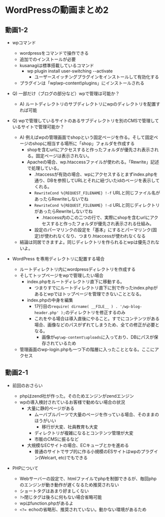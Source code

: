 # WordPressの動画まとめ2

## 動画1-2
- wpコマンド
    - wordpressをコマンドで操作できる
    - 追加でのインストールが必要
    - kusanagiは標準搭載しているコマンド
        - wp plugin install user-switching --activate
            - ユーザースイッチングプラグインをインストールして有効化する
    - プラグインは「wp\wp-content\plugins」にインストールされる

- Q) 一部だけ（ブログの部分など）wpで管理は可能か？
    - A) ルートディレクトリのサブディレクトリにwpのディレクトリを配置すれば可能
- Q) wpで管理しているサイトのあるサブディレクトリを別のCMSで管理しているサイトで管理可能か？
    - A) 例えばwpの管理画面でshopという固定ページを作る。そして固定ページのshopに相当する場所に「shop」フォルダを作成する
        - shopを含むurlにアクセスすると作ったフォルダが優先され表示される。固定ページは表示されない。
        - Apacheの場合、wp\.htaccessファイルが使われる。「Rewrite」記述で処理している。
            - .htaccessが有効の場合、wpにアクセスするとまずindex.phpを通り、DBを参照してURLとそれに紐づいたidのページを表示してくれる。
            - `RewriteCond %{REQUEST_FILENAME} !-f` URLと同じファイル名があったらRewriteしないでね
            - `RewriteCond %{REQUEST_FILENAME} !-d` URLと同じディレクトリがあったらRewriteしないでね
                - .htaccess内のこの二つの行で、実際にshopを含むurlにアクセスすると作ったフォルダが優先され表示される仕組み。
            - 設定のパーマリンクの設定を「基本」にするとパーマリンク(固定)が使われなくなり、つまり.htaccessが使われなくなる
    - 結論は同居できますよ。同じディレクトリを作られるとwpは優先されないよ。
- WordPress を専用ディレクトリに配置する場合
    - ルートディレクトリ内にwordpressディレクトリを作成する
    - そしてトップページをwpで管理したい場合
        - index.phpをルートディレクトリ直下に移動する。
            - つまりすでにルートディレクトリ直下に別で作ったindex.phpがあるとwpではトップページを管理できないこととなる。
        - index.phpの中身を編集
            - 17行目の`require( dirname( __FILE__ ) . '/wp-blog-header.php' );`のディレクトリを修正するのみ
            - これをやる場合は導入直後にやること。すでにコンテンツがある場合、画像などのパスがずれてしまうため、全ての修正が必要となる。
                - 画像が`wp\wp-content\uploads`に入っており、DBにパスが保存されているため
    - 管理画面のwp-login.phpも一つ下の階層に入ったこととなる。ここにアクセス

## 動画2-1
- 前回のおさらい
    - phpはzend社が作った。そのためエンジンがzendエンジン
    - wpの導入検討されているお客様で勧めない場合の状況
        - 大量に静的ページがある
            - ムーバブルパーツで大量のページを作っている場合、そのままのほうがいい
                - 移行が大変、社員教育も大変
            - ディレクトリが複雑になるとコンテンツ管理が大変
            - 市販のCMSに振るなど
        - 大規模なECサイトの場合、ECキューブとかを進める
            - 普通のサイトでサブ的に作る小規模のESサイトはwpのプラグイン(Welcart, etc)でもできる

- PHPについて
    - Webサーバーの設定で、htmlファイルでphpを制御できるが、毎回phpのエンジンが動き動作が遅くなるため推奨されない
    - ショートタグ<?...?>はあまり好ましくない
    - `?>`閉じタグは後ろに何もない場合省略可能
    - wpはfunction.phpがあるよ
    - `<?= `echoの省略形、推奨されていない。動かない環境があるため
